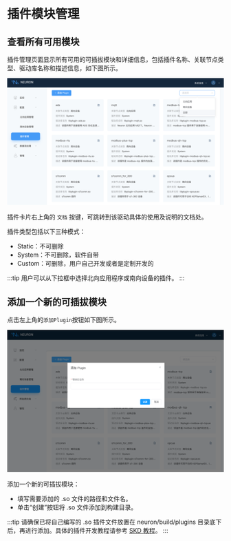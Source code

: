 # 插件模块管理

## 查看所有可用模块

插件管理页面显示所有可用的可插拔模块和详细信息，包括插件名称、关联节点类型、驱动库名称和描述信息，如下图所示。

![plugin-options](./assets/plugin-options.png)

插件卡片右上角的 `文档` 按键，可跳转到该驱动具体的使用及说明的文档处。

插件类型包括以下三种模式：

* Static：不可删除
* System：不可删除，软件自带
* Custom：可删除，用户自己开发或者是定制开发的

:::tip
用户可以从下拉框中选择北向应用程序或南向设备的插件。
:::

## 添加一个新的可插拔模块

点击左上角的`添加Plugin`按钮如下图所示。

![plugin-add](./assets/plugin-add.png)

添加一个新的可插拔模块：

* 填写需要添加的 .so 文件的路径和文件名。
* 单击“创建”按钮将 .so 文件添加到构建目录。

:::tip
请确保已将自己编写的 .so 插件文件放置在 neuron/build/plugins 目录底下后，再进行添加。具体的插件开发教程请参考 [SKD 教程](../sdk/sdk_based-driver-development.md)。
:::
